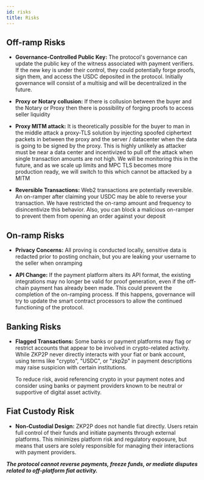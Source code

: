 ```yaml
---
id: risks
title: Risks
---
```


## Off-ramp Risks

-   **Governance-Controlled Public Key:** The protocol's governance can update the public key of the witness associated with payment verifiers. If the new key is under their control, they could potentially forge proofs, sign them, and access the USDC deposited in the protocol. Initially governance will consist of a multisig and will be decentralized in the future.

-   **Proxy or Notary collusion:** If there is collusion between the buyer and the Notary or Proxy then there is possibility of forging proofs to access seller liquidity

-   **Proxy MITM attack:** It is theoretically possible for the buyer to man in the middle attack a proxy-TLS solution by injecting spoofed ciphertext packets in between the proxy and the server / datacenter when the data is going to be signed by the proxy. This is highly unlikely as attacker must be near a data center and incentivized to pull off the attack when single transaction amounts are not high. We will be monitoring this in the future, and as we scale up limits and MPC TLS becomes more production ready, we will switch to this which cannot be attacked by a MITM

-   **Reversible Transactions:** Web2 transactions are potentially reversible. An on-ramper after claiming your USDC may be able to reverse your transaction. We have restricted the on-ramp amount and frequency to disincentivize this behavior. Also, you can block a malicious on-ramper to prevent them from opening an order against your deposit

## On-ramp Risks

-   **Privacy Concerns:** All proving is conducted locally, sensitive data is redacted prior to posting onchain, but you are leaking your username to the seller when onramping

-   **API Change:** If the payment platform alters its API format, the existing integrations may no longer be valid for proof generation, even if the off-chain payment has already been made. This could prevent the completion of the on-ramping process. If this happens, governance will try to update the smart contract processors to allow the continued functioning of the protocol.

## Banking Risks 

- **Flagged Transactions:** Some banks or payment platforms may flag or restrict accounts that appear to be involved in crypto-related activity. While ZKP2P never directly interacts with your fiat or bank account, using terms like "crypto", "USDC", or "zkp2p" in payment descriptions may raise suspicion with certain institutions. 

    To reduce risk, avoid referencing crypto in your payment notes and consider using banks or payment providers known to be neutral or supportive of digital asset activity.

## Fiat Custody Risk

- **Non-Custodial Design:** ZKP2P does not handle fiat directly. Users retain full control of their funds and initiate payments through external platforms. This minimizes platform risk and regulatory exposure, but means that users are solely responsible for managing their interactions with payment providers. 

**_The protocol cannot reverse payments, freeze funds, or mediate disputes related to off-platform fiat activity._**



